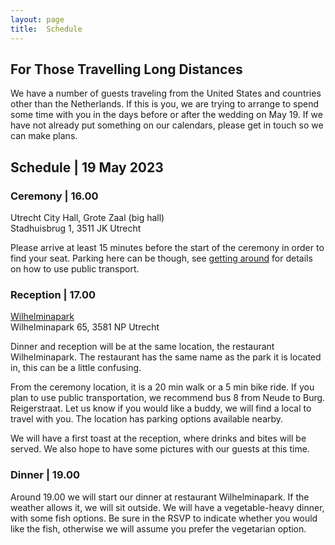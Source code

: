 ```yaml
---
layout: page
title:  Schedule
---
```


<div class='class_01'>
  
  <h2>For Those Travelling Long Distances</h2>
  <p>
    We have a number of guests traveling from the United States and countries
    other than the Netherlands. If this is you, we are trying to arrange to
    spend some time with you in the days before or after the wedding on May 19.
    If we have not already put something on our calendars, please get in touch
    so we can make plans.
  </p>
  
  <h2>Schedule | 19 May 2023</h2>

  <h3>Ceremony | 16.00</h3>

  <p>
    Utrecht City Hall, Grote Zaal (big hall)
    <br>
    Stadhuisbrug 1, 3511 JK Utrecht
  </p>

  <p>
    Please arrive at least 15 minutes before the start of the ceremony in
    order to find your seat. Parking here can be though, see <a href="https://schijns-fischer-wedding.github.io/pages/getting_around.html">getting around</a> for details on how to use public transport. 
  </p>

  <h3>Reception | 17.00</h3>

  <p>
    <a href="https://www.wilhelminapark.nl/">Wilhelminapark</a>
    <br>
    Wilhelminapark 65, 3581 NP Utrecht
  </p>

  <p>
    Dinner and reception will be at the same location, the restaurant Wilhelminapark. 
    The restaurant has the same name as the park it is located in, this can be a little confusing. 
  </p>

  <p>
    From the ceremony location, it is a 20 min walk or a 5 min bike ride. 
    If you plan to use public
    transportation, we recommend bus 8 from Neude to Burg. Reigerstraat. Let us
    know if you would like a buddy, we will find a local to travel with you. The
    location has parking options available nearby. 
  </p>
  
  <p>
    We will have a first toast at the reception, where drinks and bites will be served. 
    We also hope to have some pictures with our guests at this time. 
  </p>
  
  <h3>Dinner | 19.00</h3>
  
  <p>
    Around 19.00 we will start our dinner at restaurant Wilhelminapark. 
    If the weather allows it, we will sit outside. 
    We will have a vegetable-heavy dinner, with some fish options. Be sure in the RSVP to
    indicate whether you would like the fish, otherwise we will assume you prefer the 
    vegetarian option. 
  </p>

</div>
